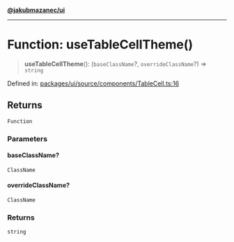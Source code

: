[**@jakubmazanec/ui**](../README.md)

---

# Function: useTableCellTheme()

> **useTableCellTheme**(): (`baseClassName`?, `overrideClassName`?) => `string`

Defined in:
[packages/ui/source/components/TableCell.ts:16](https://github.com/jakubmazanec/tools/blob/adfe44f908094c1d1cdf19837842b33066bbd9d7/packages/ui/source/components/TableCell.ts#L16)

## Returns

`Function`

### Parameters

#### baseClassName?

`ClassName`

#### overrideClassName?

`ClassName`

### Returns

`string`
